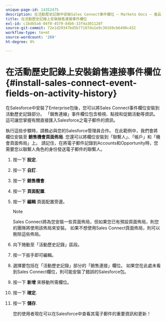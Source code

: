 ```yaml
---
unique-page-id: 14352475
description: 在活動歷史記錄中安裝Sales Connect事件欄位 — Marketo Docs — 產品檔案
title: 在活動歷史記錄上安裝銷售連接事件欄位
exl-id: c1bdb5a6-04f0-4579-84b6-33f4a301128f
source-git-commit: 72e1d29347bd5b77107da1e9c30169cb6490c432
workflow-type: tm+mt
source-wordcount: '269'
ht-degree: 0%

---
```


# 在活動歷史記錄上安裝銷售連接事件欄位 {#install-sales-connect-event-fields-on-activity-history}

在Salesforce中安裝了Enterprise包後，您可以將Sales Connect事件欄位安裝到活動歷史記錄部分。 「銷售連線」事件欄位包含檢視、點按和促銷活動等資訊。 這可讓您掌握有關直接匯入Salesforce之電子郵件的資訊。

執行這些步驟時，請務必與您的Salesforce管理員合作。 在此範例中，我們會將欄位安裝至 **銷售機會頁面佈局**. 您還可以將欄位安裝到「聯繫人」、「帳戶」和「機會頁面佈局」上。 請記住，在將電子郵件記錄到Accounts和Opportunity時，您需要您以聯繫人角色的身份發送電子郵件的聯繫人。

1. 按一下 **設定**.
1. 按一下 **自訂**.
1. 按一下 **銷售機會**.
1. 按一下 **頁面配置**.
1. 按一下 **編輯** 頁面配置旁邊。

   >[!NOTE]
   >
   >Sales Connect將為您安裝一些頁面佈局，但如果您已有預設頁面佈局，則您的團隊將使用該佈局來安裝。 如果不想使用Sales Connect頁面佈局，則可以刪除這些佈局。

1. 向下捲動至「活動歷史記錄」區段。
1. 按一下扳手即可編輯。
1. 選擇要包括在「活動歷史記錄」部分的「銷售連接」欄位。 如果您在此處未看到Sales Connect欄位，則可能安裝了錯誤的Salesforce包。
1. 按一下 **新增** 來移動所需欄位。
1. 按一下 **確定**.
1. 按一下 **儲存**.

   您的使用者現在可以在Salesforce中查看其電子郵件的重要資訊和更新！
